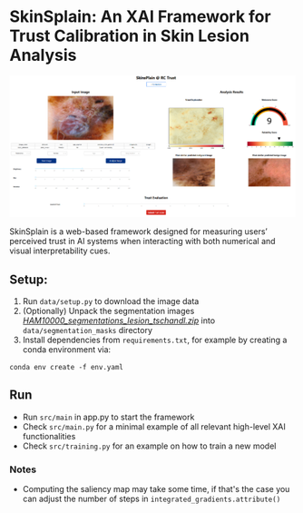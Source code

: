 # SkinSplain: An XAI Framework for Trust Calibration in Skin Lesion Analysis

![SkinSplain](images/skinsplain_ui.png)

SkinSplain is a web-based framework designed for measuring
users’ perceived trust in AI systems when interacting with both numerical and visual interpretability cues.

## Setup:
1. Run `data/setup.py` to download the image data
2. (Optionally) Unpack the segmentation images [*HAM10000_segmentations_lesion_tschandl.zip*](https://dataverse.harvard.edu/dataset.xhtml?persistentId=doi:10.7910/DVN/DBW86T#) into `data/segmentation_masks` directory
3. Install dependencies from `requirements.txt`, for example by creating a conda environment via:
```
conda env create -f env.yaml
```

## Run

- Run `src/main` in app.py to start the framework
- Check `src/main.py` for a minimal example of all relevant high-level XAI functionalities
- Check `src/training.py` for an example on how to train a new model

### Notes
- Computing the saliency map may take some time, if that's the case you can adjust the number of steps in `integrated_gradients.attribute()`

